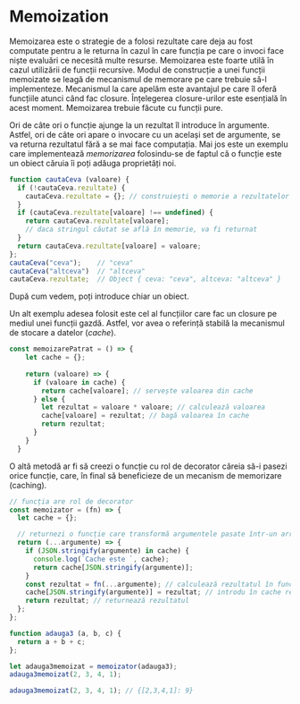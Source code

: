 # Memoization

Memoizarea este o strategie de a folosi rezultate care deja au fost computate pentru a le returna în cazul în care funcția pe care o invoci face niște evaluări ce necesită multe resurse. Memoizarea este foarte utilă în cazul utilizării de funcții recursive. Modul de construcție a unei funcții memoizate se leagă de mecanismul de memorare pe care trebuie să-l implementeze. Mecanismul la care apelăm este avantajul pe care îl oferă funcțiile atunci când fac closure. Înțelegerea closure-urilor este esențială în acest moment. Memoizarea trebuie făcute cu funcții pure.

Ori de câte ori o funcție ajunge la un rezultat îl introduce în argumente. Astfel, ori de câte ori apare o invocare cu un același set de argumente, se va returna rezultatul fără a se mai face computația. Mai jos este un exemplu care implementează *memorizarea* folosindu-se de faptul că o funcție este un obiect căruia îi poți adăuga proprietăți noi.

```javascript
function cautaCeva (valoare) {
  if (!cautaCeva.rezultate) {
    cautaCeva.rezultate = {}; // construiești o memorie a rezultatelor
  }
  if (cautaCeva.rezultate[valoare] !== undefined) {
    return cautaCeva.rezultate[valoare];
    // daca stringul căutat se află în memorie, va fi returnat
  }
  return cautaCeva.rezultate[valoare] = valoare;
};
cautaCeva("ceva");    // "ceva"
cautaCeva("altceva")  // "altceva"
cautaCeva.rezultate;  // Object { ceva: "ceva", altceva: "altceva" }
```

După cum vedem, poți introduce chiar un obiect.

Un alt exemplu adesea folosit este cel al funcțiilor care fac un closure pe mediul unei funcții gazdă. Astfel, vor avea o referință stabilă la mecanismul de stocare a datelor (*cache*).

```javascript
const memoizarePatrat = () => {
    let cache = {};
    
    return (valoare) => {
      if (valoare in cache) {
        return cache[valoare]; // servește valoarea din cache
      } else {
        let rezultat = valoare * valoare; // calculează valoarea
        cache[valoare] = rezultat; // bagă valoarea în cache
        return rezultat;
      }
    }
  }
```

O altă metodă ar fi să creezi o funcție cu rol de decorator căreia să-i pasezi orice funcție, care, în final să beneficieze de un mecanism de memorizare (caching).

```javascript
// funcția are rol de decorator
const memoizator = (fn) => {
  let cache = {};

  // returnezi o funcție care transformă argumentele pasate într-un array
  return (...argumente) => {
    if (JSON.stringify(argumente) in cache) {
      console.log(`Cache este `, cache);
      return cache[JSON.stringify(argumente)];
    }
    const rezultat = fn(...argumente); // calculează rezultatul în funcția pe care o pasezi
    cache[JSON.stringify(argumente)] = rezultat; // introdu în cache rezultatul
    return rezultat; // returnează rezultatul
  };
};

function adauga3 (a, b, c) {
  return a + b + c;
};

let adauga3memoizat = memoizator(adauga3);
adauga3memoizat(2, 3, 4, 1);

adauga3memoizat(2, 3, 4, 1); // {[2,3,4,1]: 9}
```
